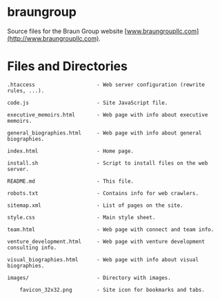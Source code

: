 # braungroup
Source files for the Braun Group website [www.braungroupllc.com](http://www.braungroupllc.com).

Files and Directories
=====================

    .htaccess                    - Web server configuration (rewrite rules, ...).

    code.js                      - Site JavaScript file. 

    executive_memoirs.html       - Web page with info about executive memoirs.

    general_biographies.html     - Web page with info about general biographies.

    index.html                   - Home page.

    install.sh                   - Script to install files on the web server.

    README.md                    - This file.

    robots.txt                   - Contains info for web crawlers.

    sitemap.xml                  - List of pages on the site.

    style.css                    - Main style sheet.

    team.html                    - Web page with connect and team info.

    venture_development.html     - Web page with venture development consulting info.

    visual_biographies.html      - Web page with info about visual biographies.

    images/                      - Directory with images.

        favicon_32x32.png        - Site icon for bookmarks and tabs.      

